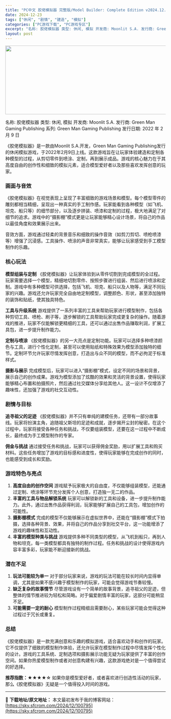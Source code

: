 ```yaml
---
title: "PC中文 胶佬模拟器 完整版/Model Builder: Complete Edition v2024.12.20 14.04G"
date: 2024-12-23
tags: ["休闲", "剧情", "建造", "模拟"]
categories: ["PC游戏下载", "PC游戏专区"]
excerpt: "名称: 胶佬模拟器 类型: 休闲, 模拟 开发商: Moonlit S.A. 发行商: Green Man Gaming Publishing 系列: Green Man Gaming Publishing 发行日期: 2022 年 2 月 9 日 《胶佬模拟器》是一款由Moonlit S.A.开发&hellip;"
layout: post
---
```


<img class="aligncenter size-full wp-image-100796" src="https://sky.sfcrom.com/wp-content/uploads/2024/12/2024122303285324.webp" alt="" width="660" height="215" />

名称: 胶佬模拟器
类型: 休闲, 模拟
开发商: Moonlit S.A.
发行商: Green Man Gaming Publishing
系列: Green Man Gaming Publishing
发行日期: 2022 年 2 月 9 日

《胶佬模拟器》是一款由Moonlit S.A.开发，Green Man Gaming Publishing发行的休闲模拟游戏，于2022年2月9日上线。这款游戏旨在让玩家体验建造和定制各种模型的过程，从剪切零件到喷涂、定制，再到展示成品。游戏的核心魅力在于其高度自由的创作性和细致的模拟元素，适合模型爱好者以及那些喜欢发挥创意的玩家。
<h3>画面与音效</h3>
《胶佬模拟器》在视觉表现上呈现了丰富细致的游戏场景和模型。每个模型零件的雕刻都相当精细，呈现出一种真实的手工制作感。玩家能看到各种模型（如飞机、坦克、船只等）的细节部分，以及逐步拼装、喷漆和定制的过程，极大地满足了对细节的追求。游戏中的“摄影棚”模式更是让玩家能够精心设计场景，将自己的作品以最佳角度和效果展示出来。

音效方面，游戏通过轻柔的背景音乐和细致的操作音效（如剪刀剪切、喷枪喷漆等）增强了沉浸感。工具操作、喷涂的声音非常真实，能够让玩家感受到手工模型制作的乐趣。
<h3>核心玩法</h3>
<strong>模型组装与定制</strong>
《胶佬模拟器》让玩家体验到从零件切割到完成模型的全过程。玩家需要选择一个模型，精细地切割零件、按照步骤进行组装、然后进行喷涂和定制。游戏中有多种模型可供选择，包括飞机、坦克、船只以及人物等，满足不同玩家的兴趣。游戏还允许玩家完全自由地定制模型，调整颜色、形状，甚至添加独特的装饰和贴纸，使其独具特色。

<strong>工具与升级系统</strong>
游戏提供了一系列丰富的工具来帮助玩家进行模型制作，包括各种剪切工具、喷枪、刷子等，逐步解锁的工具帮助玩家完成更复杂的操作。随着游戏的推进，玩家不仅能解锁更精细的工具，还可以通过出售作品赚取利润，扩展工具包，进一步提升制作能力。

<strong>定制与喷涂</strong>
《胶佬模拟器》的另一大亮点是定制功能。玩家可以选择多种喷漆颜色与工具，进行个性化定制，甚至可以使用贴纸和特殊效果为模型添加独特的细节。定制环节允许玩家尽情发挥创意，打造出与众不同的模型，而不必拘泥于标准样式。

<strong>摄影与展示</strong>
完成模型后，玩家可以进入“摄影棚”模式，设定不同的场景和背景，展示自己的创作成果。游戏为模型添加了炫酷的效果和灵活的背景设置，使得玩家能够精心布置和拍摄照片，然后通过社交媒体分享给其他人。这一设计不仅增添了趣味性，还加强了游戏的社交互动性。
<h3>剧情与目标</h3>
<strong>追寻祖父的足迹</strong>
《胶佬模拟器》并不只有单纯的建模任务，还带有一部分故事线。玩家将扮演主角，追随祖父斯坦的足迹和成就，逐步揭开尘封的秘密。在这个过程中，玩家将接受各种任务和挑战，不仅要组装模型，还要在这一过程中不断成长，最终成为手工模型制作的专家。

<strong>佣金与挑战</strong>
通过接受任务和挑战，玩家可以获得佣金奖励，用以扩展工具和购买材料。这些任务增加了游戏的目标感和进度性，使得玩家能够在完成创作的同时，也能感受到成长和奖励。
<h3>游戏特色与亮点</h3>
<ol>
 	<li><strong>高度自由的创作空间</strong>
游戏赋予玩家极大的自由度，不仅能够组装模型，还能通过定制、喷涂等环节充分发挥个人创意，打造独一无二的作品。</li>
 	<li><strong>丰富的工具与物品解锁系统</strong>
玩家可以解锁新的工具和设备，进一步提升制作能力。此外，通过出售作品获得利润，玩家能够扩展自己的工具包，增加创作的可能性。</li>
 	<li><strong>摄影棚模式</strong>
完成的模型不仅能够展示在虚拟世界中，还能在“摄影棚”模式下拍摄，选择各种背景、效果，并将自己的作品分享到社交平台，这一功能增添了游戏的趣味性和互动性。</li>
 	<li><strong>丰富的模型种类与挑战</strong>
游戏提供多种不同类型的模型，从飞机到船只，再到人物和坦克，每一类模型都具有独特的制作过程。任务和挑战的设计使得游戏内容丰富多彩，玩家能不断迎接新的挑战。</li>
</ol>
<h3>潜在不足</h3>
<ol>
 	<li><strong>玩法可能较为单一</strong>
对于部分玩家来说，游戏的玩法可能在较长时间内显得单调，尤其是如果不感兴趣于模型制作的玩家，可能会觉得游戏节奏较慢。</li>
 	<li><strong>缺乏复杂的故事情节</strong>
尽管游戏设有一个简单的故事背景，追寻祖父的足迹，但整体的情节推进较为轻松和简略。对于偏爱剧情丰富的玩家，这部分可能稍显不足。</li>
 	<li><strong>可能需要一定的耐心</strong>
模型制作过程精细且需要耐心，某些玩家可能会觉得这种过程过于冗长或重复。</li>
</ol>
<h3>总结</h3>
《胶佬模拟器》是一款充满创意和乐趣的模拟游戏，适合喜欢动手和创作的玩家。它不仅提供了细致的模型制作体验，还允许玩家在模型制作过程中尽情发挥个性化的设计。游戏的工具系统、定制选项和摄影展示功能无疑为玩家提供了丰富的创作空间。如果你热爱模型制作或者对创意构建有兴趣，这款游戏绝对是一个值得尝试的好选择。

<strong>推荐指数：★★★★☆</strong>
如果你是模型爱好者，或者喜欢进行创造性活动的玩家，那么《胶佬模拟器》无疑是一个值得投入时间的游戏。

---
📖 **下载地址/原文地址：** 本文最初发布于我的博客网站：[https://sky.sfcrom.com/2024/12/100795](https://sky.sfcrom.com/2024/12/100795)
